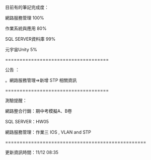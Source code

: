 目前有的筆記完成度：

網路服務管理 100%

作業系統與應用 80%

SQL SERVER資料庫 99%

元宇宙Unity 5%

====================================

公告 ：

。網路服務管理=>新增 STP 相關資訊


====================================

測驗提醒：

網路整合行銷：期中考模擬A、B卷

SQL SERVER：HW05

網路服務管理：作業三 IOS , VLAN and STP

=================================================

更新資訊時間：11/12 08:35

